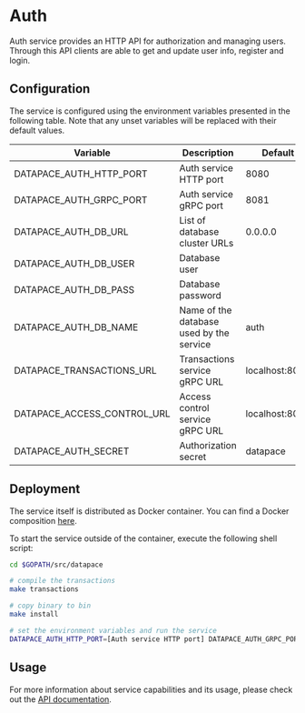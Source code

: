 # Auth

Auth service provides an HTTP API for authorization and managing users.
Through this API clients are able to get and update user info, register and
login.

## Configuration

The service is configured using the environment variables presented in the
following table. Note that any unset variables will be replaced with their
default values.

| Variable                    | Description                              | Default        |
|-----------------------------|------------------------------------------|----------------|
| DATAPACE_AUTH_HTTP_PORT     | Auth service HTTP port                   | 8080           |
| DATAPACE_AUTH_GRPC_PORT     | Auth service gRPC port                   | 8081           |
| DATAPACE_AUTH_DB_URL        | List of database cluster URLs            | 0.0.0.0        |
| DATAPACE_AUTH_DB_USER       | Database user                            |                |
| DATAPACE_AUTH_DB_PASS       | Database password                        |                |
| DATAPACE_AUTH_DB_NAME       | Name of the database used by the service | auth           |
| DATAPACE_TRANSACTIONS_URL   | Transactions service gRPC URL            | localhost:8081 |
| DATAPACE_ACCESS_CONTROL_URL | Access control service gRPC URL          | localhost:8081 |
| DATAPACE_AUTH_SECRET        | Authorization secret                     | datapace       |

## Deployment

The service itself is distributed as Docker container. You can find a Docker composition
[here](../docker/docker-compose.yml).

To start the service outside of the container, execute the following shell script:

```bash
cd $GOPATH/src/datapace

# compile the transactions
make transactions

# copy binary to bin
make install

# set the environment variables and run the service
DATAPACE_AUTH_HTTP_PORT=[Auth service HTTP port] DATAPACE_AUTH_GRPC_PORT=[Auth service gRPC port] DATAPACE_AUTH_DB_URL=[List of database cluster URLs] DATAPACE_AUTH_DB_USER=[Database user] DATAPACE_AUTH_DB_PASS=[Database password] DATAPACE_AUTH_DB_NAME=[Name of the database used by the service] DATAPACE_TRANSACTIONS_URL=[Transactions service gRPC URL] DATAPACE_ACCESS_CONTROL_URL=[Access control service gRPC URL] DATAPACE_AUTH_SECRET=[Authorization secret] $GOBIN/datapace-auth
```

## Usage

For more information about service capabilities and its usage, please check out
the [API documentation](swagger.yml).
